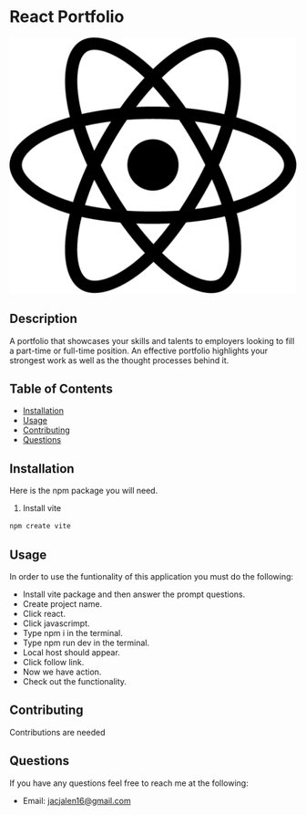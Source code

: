 # React Portfolio
![image_alt](https://github.com/JalenKAgain/React-Portfolio/blob/ff2b113c0bb255f77e36d9abc07b78004aec68f0/react-icon-512x456-5xl7nmtw.png)


## Description
A portfolio that showcases your skills and talents to employers looking to fill a part-time or full-time position. An effective portfolio highlights your strongest work as well as the thought processes behind it. 

## Table of Contents
- [Installation](#Installation)
- [Usage](#Usage)
- [Contributing](#Contributing)
- [Questions](#Questions)
        
## Installation
Here is the npm package you will need.
 1. Install vite
   ```sh
   npm create vite
   ```

## Usage
In order to use the funtionality of this application you must do the following:
- Install vite package and then answer the prompt questions.
- Create project name.
- Click react.
- Click javascrimpt.
- Type npm i in the terminal.
- Type npm run dev in the terminal.
- Local host should appear.
- Click follow link.
- Now we have action.
- Check out the functionality.




## Contributing
Contributions are needed

                                        
## Questions

If you have any questions feel free to reach me at the following:
- Email: jacjalen16@gmail.com


